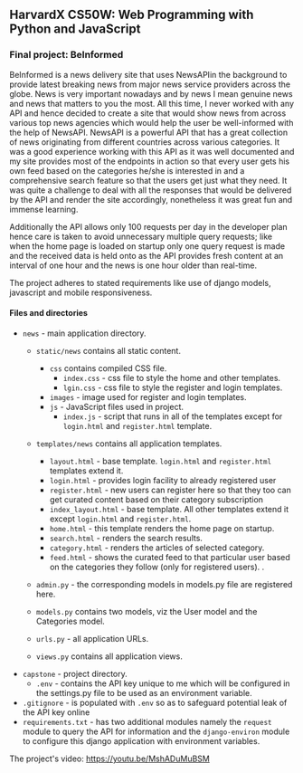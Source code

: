 ## HarvardX CS50W: Web Programming with Python and JavaScript


### Final project: BeInformed

BeInformed is a news delivery site that uses NewsAPIin the background to provide latest breaking news from major news service providers across the globe. News is very important nowadays and by news I mean genuine news and news that matters to you the most. All this time, I never worked with any API and hence decided to create a site that would show news from across various top news agencies which would help the user be well-informed with the help of NewsAPI. NewsAPI is a powerful API that has a great collection of news originating from different countries across various categories. It was a good experience working with this API as it was well documented and
my site provides most of the endpoints in action so that every user gets his own feed based on the categories he/she is interested in and a comprehensive search feature so that the users get just what they need. It was quite a challenge to deal with all the responses that would be delivered by the API and render the site accordingly, nonetheless it was great fun and immense learning.

Additionally the API allows only 100 requests per day in the developer plan hence care is taken to avoid unnecessary multiple query requests; like when the home page is loaded on startup only one query request is made and the received data is held onto as the API provides fresh content at an interval of one hour and the news is one hour older than real-time.

The project adheres to stated requirements like use of django models, javascript and mobile responsiveness.

#### Files and directories
  - `news` - main application directory.
    - `static/news` contains all static content.
        - `css` contains compiled CSS file.
           - `index.css` - css file to style the home and other templates.
           - `lgin.css` - css file to style the register and login templates.
        - `images` - image used for register and login templates.
        - `js` -  JavaScript files used in project.
            - `index.js` - script that runs in all of the templates except for `login.html` and `register.html` template.

    - `templates/news` contains all application templates.
        - `layout.html` - base template. `login.html` and `register.html` templates extend it.
        - `login.html` - provides login facility to already registered user
        - `register.html` - new users can register here so that they too can get curated content based on their category subscription
        - `index_layout.html` - base template. All other templates extend it except `login.html` and `register.html`.
        - `home.html` - this template renders the home page on startup.
        - `search.html` - renders the search results.
        - `category.html` - renders the articles of selected category.
        - `feed.html` - shows the curated feed to that particular user based on the categories they follow (only for registered users).
        .
    - `admin.py` - the corresponding models in models.py file are registered here.
    - `models.py` contains two models, viz the User model and the Categories model.
    - `urls.py` - all application URLs.
    - `views.py` contains all application views.
  - `capstone` - project directory.
    - `.env` - contains the API key unique to me which will be configured in the settings.py file to be used as an environment variable.
  - `.gitignore` - is populated with `.env` so as to safeguard potential leak of the API key online
  -  `requirements.txt` - has two additional modules namely the `request` module to query the API for information and the `django-environ` module to configure this    django application with environment variables.

The project's video: https://youtu.be/MshADuMuBSM
